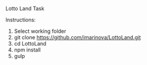 Lotto Land Task

Instructions:

1. Select working folder
2. git clone https://github.com/imarinova/LottoLand.git
3. cd LottoLand
4. npm install
5. gulp


